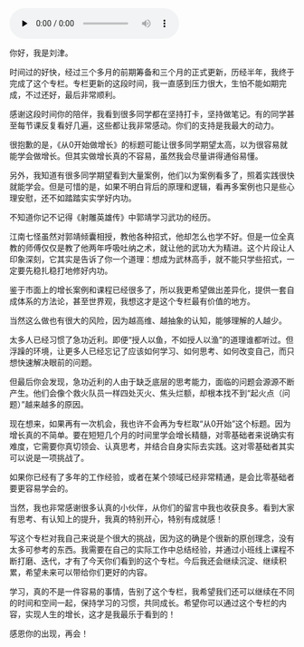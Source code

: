 <audio id="audio" title="尾声 | 结束意味着新的开始" controls="" preload="none"><source id="mp3" src="https://static001.geekbang.org/resource/audio/08/28/081a87276ff2223edd10b088c41b2a28.mp3"></audio>

你好，我是刘津。

时间过的好快，经过三个多月的前期筹备和三个月的正式更新，历经半年，我终于完成了这个专栏。专栏更新的这段时间，我一直感到压力很大，生怕不能如期完成，不过还好，最后非常顺利。

感谢这段时间你的陪伴，我看到很多同学都在坚持打卡，坚持做笔记。有的同学甚至每节课反复看好几遍，这些都让我非常感动。你们的支持是我最大的动力。

很抱歉的是，《从0开始做增长》的标题可能让很多同学期望太高，以为很容易就能学会做增长。但其实做增长真的不容易，虽然我会尽量讲得通俗易懂。

另外，我知道有很多同学期望看到大量案例，他们以为案例看多了，照着实践很快就能学会。但是可惜的是，如果不明白背后的原理和逻辑，看再多案例也只是些心理安慰，还不如踏踏实实学好内功。

不知道你记不记得《射雕英雄传》中郭靖学习武功的经历。

江南七怪虽然对郭靖倾囊相授，教他各种招式，他却怎么也学不好。但是一位全真教的师傅仅仅是教了他两年呼吸吐纳之术，就让他的武功大为精进。这个片段让人印象深刻，它其实是告诉了你一个道理：想成为武林高手，就不能只学些招式，一定要先稳扎稳打地修好内功。

鉴于市面上的增长案例和课程已经很多了，所以我更希望做出差异化，提供一套自成体系的方法论，甚至世界观，我想这才是这个专栏最有价值的地方。

当然这么做也有很大的风险，因为越高维、越抽象的认知，能够理解的人越少。

太多人已经习惯了急功近利。即便“授人以鱼，不如授人以渔”的道理谁都听过。但浮躁的环境，让更多人已经忘记了应该如何学习、如何思考、如何改变自己，而只想快速解决眼前的问题。

但最后你会发现，急功近利的人由于缺乏底层的思考能力，面临的问题会源源不断产生。他们会像个救火队员一样四处灭火、焦头烂额，却根本找不到“起火点（问题）”越来越多的原因。

现在想来，如果再有一次机会，我也许不会再为专栏取“从0开始”这个标题。因为增长真的不简单。要在短短几个月的时间里学会增长精髓，对零基础者来说确实有难度，它需要你真切领会、认真思考，并结合自身实际去实践。这对零基础者其实可以说是一项挑战了。

如果你已经有了多年的工作经验，或者在某个领域已经非常精通，是会比零基础者要更容易学会的。

当然，我也非常感谢很多认真的小伙伴，从你们的留言中我也收获良多。看到大家有思考、有认知上的提升，我真的特别开心，特别有成就感！

写这个专栏对我自己来说是个很大的挑战，因为这的确是个很新的原创理念，没有太多可参考的东西。我需要在自己的实际工作中总结经验，并通过小班线上课程不断打磨、迭代，才有了今天你们看到的这个专栏。今后我还会继续沉淀、继续积累，希望未来可以带给你们更好的内容。

学习，真的不是一件容易的事情，告别了这个专栏，我希望我们还可以继续在不同的时间和空间一起，保持学习的习惯，共同成长。希望你可以通过这个专栏的内容，实现人生的增长，这才是我最乐于看到的！

感恩你的出现，再会！

[<img src="https://static001.geekbang.org/resource/image/bf/eb/bff8600a3ddbe5f7d37748ff3ee54beb.jpg" alt="">](https://jinshuju.net/f/lWKjN8)
